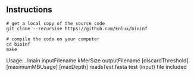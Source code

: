 ## Instructions

    # get a local copy of the source code
    git clone --recursive https://github.com/Enlux/bioinf
    
    # compile the code on your computer
    cd bioinf
    make

Usage: ./main inputFilename kMerSize outputFilename [discardThreshold] [maximumMBUsage] [maxDepth]
readsTest.fasta test (input) file included

